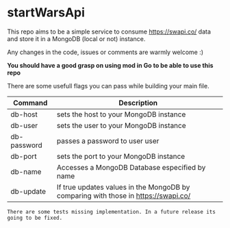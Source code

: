 # startWarsApi

This repo aims to be a simple service to consume https://swapi.co/ data and store it in a MongoDB (local or not) instance.

Any changes in the code, issues or comments are warmly welcome :)

**You should have a good grasp on using mod in Go to be able to use this repo**

There are some usefull flags you can pass while building your main file.

| Command | Description |
| --- | --- |
| db-host | sets the host to your MongoDB instance |
| db-user | sets the user to your MongoDB instance |
| db-password | passes a password to user user |
| db-port | sets the port to your MongoDB instance |
| db-name | Accesses a MongoDB Database especified by name |
| db-update | If true updates values in the MongoDB by comparing with those in https://swapi.co/ |





`There are some tests missing implementation. In a future release its going to be fixed.`
